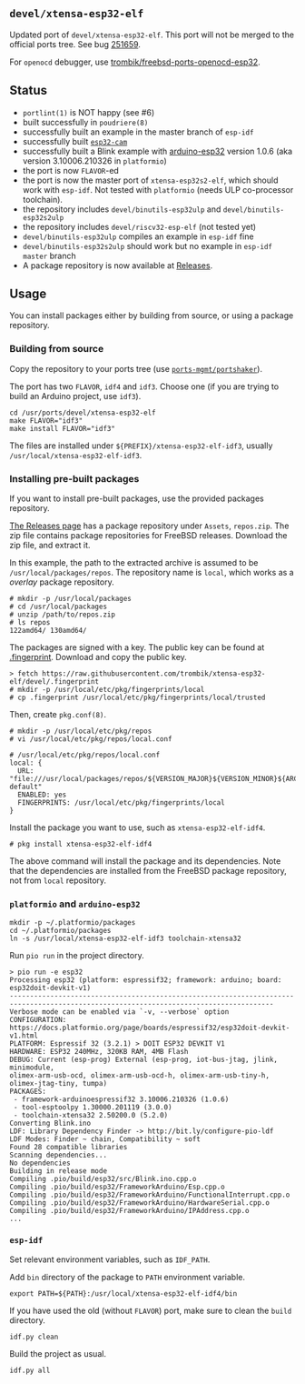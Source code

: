 ## `devel/xtensa-esp32-elf`

Updated port of `devel/xtensa-esp32-elf`. This port will not be merged to the
official ports tree. See bug [251659](https://bugs.freebsd.org/bugzilla/show_bug.cgi?id=251659).

For `openocd` debugger, use
[trombik/freebsd-ports-openocd-esp32](https://github.com/trombik/freebsd-ports-openocd-esp32).

## Status

* `portlint(1)` is NOT happy (see #6)
* built successfully in `poudriere(8)`
* successfully built an example in the master branch of `esp-idf`
* successfully built [`esp32-cam`](https://github.com/bkeevil/esp32-cam)
* successfully built a Blink example with [arduino-esp32](https://github.com/espressif/arduino-esp32)
  version 1.0.6 (aka version 3.10006.210326 in `platformio`)
* the port is now `FLAVOR`-ed
* the port is now the master port of `xtensa-esp32s2-elf`, which should work with
  `esp-idf`. Not tested with `platformio` (needs ULP co-processor toolchain).
* the repository includes `devel/binutils-esp32ulp` and `devel/binutils-esp32s2ulp`
* the repository includes `devel/riscv32-esp-elf` (not tested yet)
* `devel/binutils-esp32ulp` compiles an example in `esp-idf` fine
* `devel/binutils-esp32s2ulp` should work but no example in `esp-idf` `master`
  branch
* A package repository is now available at [Releases](../releases).

## Usage

You can install packages either by building from source, or using a package
repository.

### Building from source

Copy the repository to your ports tree (use [`ports-mgmt/portshaker`](https://www.freshports.org/ports-mgmt/portshaker/)).

The port has two `FLAVOR`, `idf4` and `idf3`. Choose one (if you are trying to
build an Arduino project, use `idf3`).

```console
cd /usr/ports/devel/xtensa-esp32-elf
make FLAVOR="idf3"
make install FLAVOR="idf3"
```

The files are installed under `${PREFIX}/xtensa-esp32-elf-idf3`, usually
`/usr/local/xtensa-esp32-elf-idf3`.

### Installing pre-built packages

If you want to install pre-built packages, use the provided packages
repository.

[The Releases page](../releases) has a package repository under `Assets`,
`repos.zip`. The zip  file contains package repositories for FreeBSD releases.
Download the zip file, and extract it.

In this example, the path to the extracted archive is assumed to be
`/usr/local/packages/repos`. The repository name is `local`, which works as a
_overlay_ package repository.

```console
# mkdir -p /usr/local/packages
# cd /usr/local/packages
# unzip /path/to/repos.zip
# ls repos
122amd64/ 130amd64/
```

The packages are signed with a key. The public key can be found at
[.fingerprint](.fingerprint).  Download and copy the public key.

```console
> fetch https://raw.githubusercontent.com/trombik/xtensa-esp32-elf/devel/.fingerprint
# mkdir -p /usr/local/etc/pkg/fingerprints/local
# cp .fingerprint /usr/local/etc/pkg/fingerprints/local/trusted
```

Then, create `pkg.conf(8)`.

```console
# mkdir -p /usr/local/etc/pkg/repos
# vi /usr/local/etc/pkg/repos/local.conf
```

```text
# /usr/local/etc/pkg/repos/local.conf
local: {
  URL: "file:///usr/local/packages/repos/${VERSION_MAJOR}${VERSION_MINOR}${ARCH}/${VERSION_MAJOR}${VERSION_MINOR}${ARCH}-default"
  ENABLED: yes
  FINGERPRINTS: /usr/local/etc/pkg/fingerprints/local
}
```

Install the package you want to use, such as `xtensa-esp32-elf-idf4`.

```console
# pkg install xtensa-esp32-elf-idf4
```

The above command will install the package and its dependencies. Note that
the dependencies are installed from the FreeBSD package repository, not from
`local` repository.

### `platformio` and `arduino-esp32`

```console
mkdir -p ~/.platformio/packages
cd ~/.platformio/packages
ln -s /usr/local/xtensa-esp32-elf-idf3 toolchain-xtensa32
```

Run `pio run` in the project directory.

```
> pio run -e esp32
Processing esp32 (platform: espressif32; framework: arduino; board:
esp32doit-devkit-v1)
---------------------------------------------------------------------------------------------------------------------------------------
Verbose mode can be enabled via `-v, --verbose` option
CONFIGURATION: https://docs.platformio.org/page/boards/espressif32/esp32doit-devkit-v1.html
PLATFORM: Espressif 32 (3.2.1) > DOIT ESP32 DEVKIT V1
HARDWARE: ESP32 240MHz, 320KB RAM, 4MB Flash
DEBUG: Current (esp-prog) External (esp-prog, iot-bus-jtag, jlink, minimodule,
olimex-arm-usb-ocd, olimex-arm-usb-ocd-h, olimex-arm-usb-tiny-h,
olimex-jtag-tiny, tumpa)
PACKAGES:
 - framework-arduinoespressif32 3.10006.210326 (1.0.6)
 - tool-esptoolpy 1.30000.201119 (3.0.0)
 - toolchain-xtensa32 2.50200.0 (5.2.0)
Converting Blink.ino
LDF: Library Dependency Finder -> http://bit.ly/configure-pio-ldf
LDF Modes: Finder ~ chain, Compatibility ~ soft
Found 28 compatible libraries
Scanning dependencies...
No dependencies
Building in release mode
Compiling .pio/build/esp32/src/Blink.ino.cpp.o
Compiling .pio/build/esp32/FrameworkArduino/Esp.cpp.o
Compiling .pio/build/esp32/FrameworkArduino/FunctionalInterrupt.cpp.o
Compiling .pio/build/esp32/FrameworkArduino/HardwareSerial.cpp.o
Compiling .pio/build/esp32/FrameworkArduino/IPAddress.cpp.o
...
```
### `esp-idf`

Set relevant environment variables, such as `IDF_PATH`.

Add `bin` directory of the package to `PATH` environment variable.

```console
export PATH=${PATH}:/usr/local/xtensa-esp32-elf-idf4/bin
```

If you have used the old (without `FLAVOR`) port, make sure to clean the
`build` directory.

```console
idf.py clean
```

Build the project as usual.

```console
idf.py all
```
